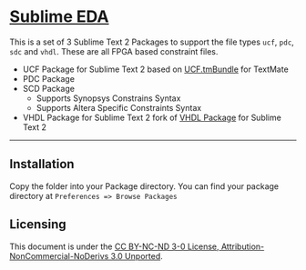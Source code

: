[Sublime EDA](http://zawiki.zapto.org/doku.php/tschinz:sublimetext#eda)
================================

This is a set of 3 Sublime Text 2 Packages to support the file types `ucf`, `pdc`, `sdc` and `vhdl`. These are all FPGA based constraint files.
- UCF Package for Sublime Text 2 based on [UCF.tmBundle](https://bitbucket.org/Clams/sublimesystemverilog/src/140f678dab41?at=default) for TextMate
- PDC Package
- SCD Package
  - Supports Synopsys Constrains Syntax
  - Supports Altera Specific Constraints Syntax
- VHDL Package for Sublime Text 2 fork of [VHDL Package](https://github.com/yangsu/sublime-vhdl) for Sublime Text 2

---

Installation
---

Copy the folder into your Package directory. You can find your package directory at `Preferences => Browse Packages`

Licensing
---
This document is under the [CC BY-NC-ND 3-0 License, Attribution-NonCommercial-NoDerivs 3.0 Unported](http://creativecommons.org/licenses/by-nc-nd/3.0/).
